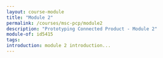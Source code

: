 ```yaml
---
layout: course-module
title: "Module 2"
permalink: /courses/msc-pcp/module2
description: "Prototyping Connected Product - Module 2"
module-of: id5415
tags:
introduction: module 2 introduction...
---
```



